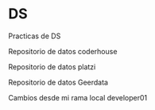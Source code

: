 # DS
Practicas de DS

Repositorio de datos coderhouse

Repositorio de datos platzi

Repositorio de datos Geerdata

Cambios desde mi rama local developer01
